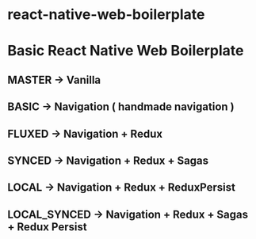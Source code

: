 # react-native-web-boilerplate

# Basic React Native Web Boilerplate

## MASTER -> Vanilla

## BASIC -> Navigation ( handmade navigation )

## FLUXED -> Navigation + Redux

## SYNCED -> Navigation + Redux + Sagas

## LOCAL -> Navigation + Redux + ReduxPersist

## LOCAL_SYNCED -> Navigation + Redux + Sagas + Redux Persist


